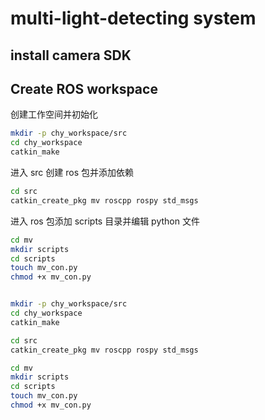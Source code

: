 # multi-light-detecting system
## install camera SDK

## Create ROS workspace
创建工作空间并初始化
```bash
mkdir -p chy_workspace/src
cd chy_workspace
catkin_make
```
进入 src 创建 ros 包并添加依赖
```bash
cd src
catkin_create_pkg mv roscpp rospy std_msgs
```
进入 ros 包添加 scripts 目录并编辑 python 文件
```bash
cd mv
mkdir scripts
cd scripts
touch mv_con.py
chmod +x mv_con.py
```

```bash

mkdir -p chy_workspace/src
cd chy_workspace
catkin_make

cd src
catkin_create_pkg mv roscpp rospy std_msgs

cd mv
mkdir scripts
cd scripts
touch mv_con.py
chmod +x mv_con.py
```


